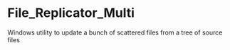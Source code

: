 # File_Replicator_Multi
Windows utility to update a bunch of scattered files from a tree of source files

